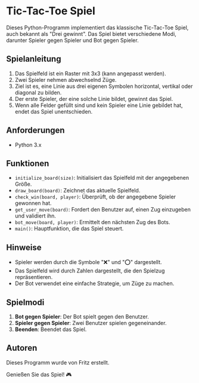 # Tic-Tac-Toe Spiel

Dieses Python-Programm implementiert das klassische Tic-Tac-Toe Spiel, auch bekannt als "Drei gewinnt". Das Spiel bietet verschiedene Modi, darunter Spieler gegen Spieler und Bot gegen Spieler.

## Spielanleitung

1. Das Spielfeld ist ein Raster mit 3x3 (kann angepasst werden).
2. Zwei Spieler nehmen abwechselnd Züge.
3. Ziel ist es, eine Linie aus drei eigenen Symbolen horizontal, vertikal oder diagonal zu bilden.
4. Der erste Spieler, der eine solche Linie bildet, gewinnt das Spiel.
5. Wenn alle Felder gefüllt sind und kein Spieler eine Linie gebildet hat, endet das Spiel unentschieden.

## Anforderungen

- Python 3.x

## Funktionen

- `initialize_board(size)`: Initialisiert das Spielfeld mit der angegebenen Größe.
- `draw_board(board)`: Zeichnet das aktuelle Spielfeld.
- `check_win(board, player)`: Überprüft, ob der angegebene Spieler gewonnen hat.
- `get_user_move(board)`: Fordert den Benutzer auf, einen Zug einzugeben und validiert ihn.
- `bot_move(board, player)`: Ermittelt den nächsten Zug des Bots.
- `main()`: Hauptfunktion, die das Spiel steuert.

## Hinweise

- Spieler werden durch die Symbole "❌" und "⭕️" dargestellt.
- Das Spielfeld wird durch Zahlen dargestellt, die den Spielzug repräsentieren.
- Der Bot verwendet eine einfache Strategie, um Züge zu machen.

## Spielmodi

1. **Bot gegen Spieler**: Der Bot spielt gegen den Benutzer.
2. **Spieler gegen Spieler**: Zwei Benutzer spielen gegeneinander.
3. **Beenden**: Beendet das Spiel.

## Autoren

Dieses Programm wurde von Fritz erstellt.

Genießen Sie das Spiel! 🎮
